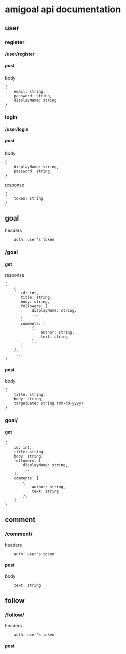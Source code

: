 # amigoal api documentation
## user
### register
#### /user/register
##### post
body
```
{
    email: string,
    password: string,
    displayName: string
}
```
### login
#### /user/login
##### post
body
```
{
    displayName: string,
    password: string
}
```
response
```
{
    token: string
}
```
## goal
headers
```
    auth: user's token
```
### /goal
#### get
response
```
[
    {
       id: int,
       title: string,
       body: string,
       followers: [
            displayName: string,
            ...
       ],
       comments: [
            {
                author: string,
                text: string
            },
       ]
    },
    ...
]
```
#### post
body
```
{
    title: string,
    body: string,
    targetDate: string (mm-dd-yyyy)
}
```
### goal/<goalId>
#### get
```
{
    id: int,
    title: string,
    body: string,
    followers: [
        displayName: string,
        ...
    ],
    comments: [
        {
            author: string,
            text: string
        },
    ]
}
```
## comment
### /comment/<goalId>
headers
```
    auth: user's token
```
#### post
body
```
    text: string
```
## follow
### /follow/<goalId>
headers
```
    auth: user's token
```
#### post
